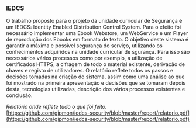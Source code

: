 ### IEDCS

O trabalho proposto para o projeto da unidade curricular de Segurança é um IEDCS: Identity Enabled Distribution Control System. Para o efeito foi necessário implementar uma Ebook Webstore, um WebService e um Player de reprodução dos Ebooks em formato de texto.
O objetivo deste sistema é garantir a máxima e possível segurança do serviço, utilizando os conhecimentos adquiridos na unidade curricular de sgurança. Para isso são necessários vários processos como por exemplo, a utilização de certificados HTTPS, a cifragem de todo o material existente, derivação de chaves e registo de utilizadores.
O relatório reflete todos os passos e decisões tomadas na criação do sistema, assim como uma análise ao que foi mostrado na primeira apresentação e decisões que se tomaram depois desta, tecnologias utilizadas, descrição dos vários processos existentes e conclusão.

*Relatório onde reflete tudo o que foi feito:*
[https://github.com/gipmon/iedcs-security/blob/master/report/relatorio.pdf](https://github.com/gipmon/iedcs-security/blob/master/report/relatorio.pdf)
